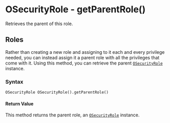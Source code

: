 
# OSecurityRole - getParentRole()

Retrieves the parent of this role.

## Roles

Rather than creating a new role and assigning to it each and every privilege needed, you can instead assign it a parent role with all the privileges that come with it.  Using this method, you can retrieve the parent [`OSecurityRole`](../OSecurityRole.md) instance.

### Syntax

```
OSecurityRole OSecurityRole().getParentRole()
```

#### Return Value

This method returns the parent role, an [`OSecurityRole`](../OSecurityRole.md) instance.





